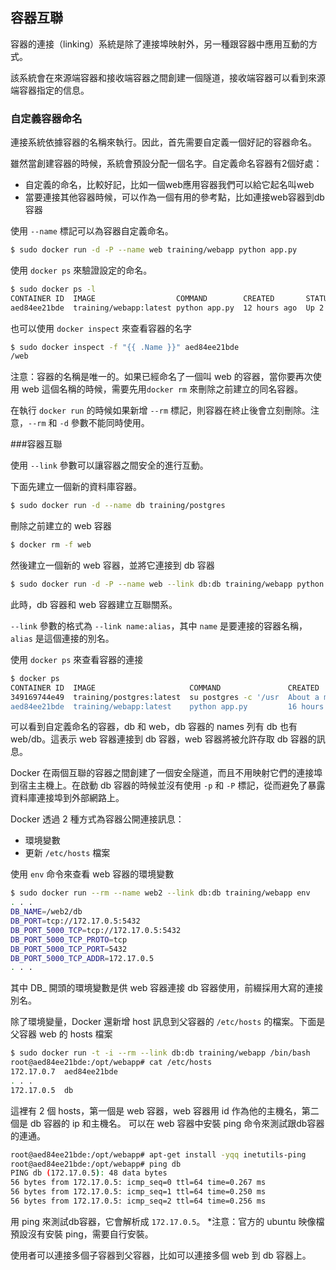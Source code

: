 ## 容器互聯
容器的連接（linking）系統是除了連接埠映射外，另一種跟容器中應用互動的方式。

該系統會在來源端容器和接收端容器之間創建一個隧道，接收端容器可以看到來源端容器指定的信息。

### 自定義容器命名
連接系統依據容器的名稱來執行。因此，首先需要自定義一個好記的容器命名。

雖然當創建容器的時候，系統會預設分配一個名字。自定義命名容器有2個好處：
* 自定義的命名，比較好記，比如一個web應用容器我們可以給它起名叫web
* 當要連接其他容器時候，可以作為一個有用的參考點，比如連接web容器到db容器

使用 `--name` 標記可以為容器自定義命名。
```bash
$ sudo docker run -d -P --name web training/webapp python app.py
```

使用 `docker ps` 來驗證設定的命名。
```bash
$ sudo docker ps -l
CONTAINER ID  IMAGE                  COMMAND        CREATED       STATUS       PORTS                    NAMES
aed84ee21bde  training/webapp:latest python app.py  12 hours ago  Up 2 seconds 0.0.0.0:49154->5000/tcp  web
```
也可以使用 `docker inspect` 來查看容器的名字
```bash
$ sudo docker inspect -f "{{ .Name }}" aed84ee21bde
/web
```
注意：容器的名稱是唯一的。如果已經命名了一個叫 web 的容器，當你要再次使用 web 這個名稱的時候，需要先用`docker rm` 來刪除之前建立的同名容器。

在執行 `docker run` 的時候如果新增 `--rm` 標記，則容器在終止後會立刻刪除。注意，`--rm` 和 `-d` 參數不能同時使用。

###容器互聯

使用 `--link` 參數可以讓容器之間安全的進行互動。

下面先建立一個新的資料庫容器。

```bash
$ sudo docker run -d --name db training/postgres
```
刪除之前建立的 web 容器
```bash
$ docker rm -f web
```
然後建立一個新的 web 容器，並將它連接到 db 容器
```bash
$ sudo docker run -d -P --name web --link db:db training/webapp python app.py
```
此時，db 容器和 web 容器建立互聯關系。

`--link` 參數的格式為 `--link name:alias`，其中 `name` 是要連接的容器名稱，`alias` 是這個連接的別名。

使用 `docker ps` 來查看容器的連接
```bash
$ docker ps
CONTAINER ID  IMAGE                     COMMAND               CREATED             STATUS             PORTS                    NAMES
349169744e49  training/postgres:latest  su postgres -c '/usr  About a minute ago  Up About a minute  5432/tcp                 db, web/db
aed84ee21bde  training/webapp:latest    python app.py         16 hours ago        Up 2 minutes       0.0.0.0:49154->5000/tcp  web
```
可以看到自定義命名的容器，db 和 web，db 容器的 names 列有 db 也有 web/db。這表示 web 容器連接到 db 容器，web 容器將被允許存取 db 容器的訊息。

Docker 在兩個互聯的容器之間創建了一個安全隧道，而且不用映射它們的連接埠到宿主主機上。在啟動 db 容器的時候並沒有使用 `-p` 和 `-P` 標記，從而避免了暴露資料庫連接埠到外部網路上。

Docker 透過 2 種方式為容器公開連接訊息：
* 環境變數
* 更新 `/etc/hosts` 檔案

使用 `env` 命令來查看 web 容器的環境變數
```bash
$ sudo docker run --rm --name web2 --link db:db training/webapp env
. . .
DB_NAME=/web2/db
DB_PORT=tcp://172.17.0.5:5432
DB_PORT_5000_TCP=tcp://172.17.0.5:5432
DB_PORT_5000_TCP_PROTO=tcp
DB_PORT_5000_TCP_PORT=5432
DB_PORT_5000_TCP_ADDR=172.17.0.5
. . .
```
其中 DB_ 開頭的環境變數是供 web 容器連接 db 容器使用，前綴採用大寫的連接別名。

除了環境變量，Docker 還新增 host 訊息到父容器的 `/etc/hosts` 的檔案。下面是父容器 web 的 hosts 檔案
```bash
$ sudo docker run -t -i --rm --link db:db training/webapp /bin/bash
root@aed84ee21bde:/opt/webapp# cat /etc/hosts
172.17.0.7  aed84ee21bde
. . .
172.17.0.5  db
```
這裡有 2 個 hosts，第一個是 web 容器，web 容器用 id 作為他的主機名，第二個是 db 容器的 ip 和主機名。
可以在 web 容器中安裝 ping 命令來測試跟db容器的連通。
```bash
root@aed84ee21bde:/opt/webapp# apt-get install -yqq inetutils-ping
root@aed84ee21bde:/opt/webapp# ping db
PING db (172.17.0.5): 48 data bytes
56 bytes from 172.17.0.5: icmp_seq=0 ttl=64 time=0.267 ms
56 bytes from 172.17.0.5: icmp_seq=1 ttl=64 time=0.250 ms
56 bytes from 172.17.0.5: icmp_seq=2 ttl=64 time=0.256 ms
```
用 ping 來測試db容器，它會解析成 `172.17.0.5`。
*注意：官方的 ubuntu 映像檔預設沒有安裝 ping，需要自行安裝。

使用者可以連接多個子容器到父容器，比如可以連接多個 web 到 db 容器上。
